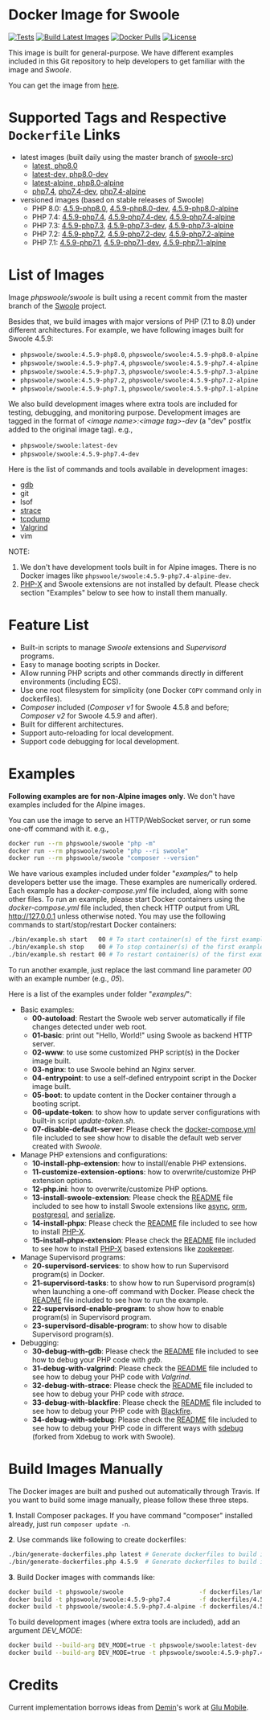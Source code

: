 # Docker Image for Swoole

[![Tests](https://github.com/swoole/docker-swoole/workflows/Tests/badge.svg)](https://github.com/swoole/docker-swoole/actions)
[![Build Latest Images](https://github.com/swoole/docker-swoole/workflows/Build%20Latest%20Images/badge.svg)](https://github.com/swoole/docker-swoole/actions)
[![Docker Pulls](https://img.shields.io/docker/pulls/phpswoole/swoole.svg)](https://hub.docker.com/r/phpswoole/swoole)
[![License](https://img.shields.io/badge/license-apache2-blue.svg)](https://github.com/swoole/docker-swoole/blob/master/LICENSE)

This image is built for general-purpose. We have different examples included in this Git repository to help developers
to get familiar with the image and _Swoole_.

You can get the image from [here](https://hub.docker.com/r/phpswoole/swoole).

# Supported Tags and Respective `Dockerfile` Links

* latest images (built daily using the master branch of [swoole-src](https://github.com/swoole/swoole-src))
    * [latest, php8.0](https://github.com/swoole/docker-swoole/blob/master/dockerfiles/latest/php8.0/cli/Dockerfile)
    * [latest-dev, php8.0-dev](https://github.com/swoole/docker-swoole/blob/master/dockerfiles/latest/php8.0/cli/Dockerfile)
    * [latest-alpine, php8.0-alpine](https://github.com/swoole/docker-swoole/blob/master/dockerfiles/latest/php8.0/alpine/Dockerfile)
    * [php7.4](https://github.com/swoole/docker-swoole/blob/master/dockerfiles/latest/php7.4/cli/Dockerfile), [php7.4-dev](https://github.com/swoole/docker-swoole/blob/master/dockerfiles/latest/php7.4/cli/Dockerfile), [php7.4-alpine](https://github.com/swoole/docker-swoole/blob/master/dockerfiles/latest/php7.4/alpine/Dockerfile)
* versioned images (based on stable releases of Swoole)
    * PHP 8.0: [4.5.9-php8.0](https://github.com/swoole/docker-swoole/blob/master/dockerfiles/4.5.9/php8.0/cli/Dockerfile), [4.5.9-php8.0-dev](https://github.com/swoole/docker-swoole/blob/master/dockerfiles/4.5.9/php8.0/cli/Dockerfile), [4.5.9-php8.0-alpine](https://github.com/swoole/docker-swoole/blob/master/dockerfiles/4.5.9/php8.0/alpine/Dockerfile)
    * PHP 7.4: [4.5.9-php7.4](https://github.com/swoole/docker-swoole/blob/master/dockerfiles/4.5.9/php7.4/cli/Dockerfile), [4.5.9-php7.4-dev](https://github.com/swoole/docker-swoole/blob/master/dockerfiles/4.5.9/php7.4/cli/Dockerfile), [4.5.9-php7.4-alpine](https://github.com/swoole/docker-swoole/blob/master/dockerfiles/4.5.9/php7.4/alpine/Dockerfile)
    * PHP 7.3: [4.5.9-php7.3](https://github.com/swoole/docker-swoole/blob/master/dockerfiles/4.5.9/php7.3/cli/Dockerfile), [4.5.9-php7.3-dev](https://github.com/swoole/docker-swoole/blob/master/dockerfiles/4.5.9/php7.3/cli/Dockerfile), [4.5.9-php7.3-alpine](https://github.com/swoole/docker-swoole/blob/master/dockerfiles/4.5.9/php7.3/alpine/Dockerfile)
    * PHP 7.2: [4.5.9-php7.2](https://github.com/swoole/docker-swoole/blob/master/dockerfiles/4.5.9/php7.2/cli/Dockerfile), [4.5.9-php7.2-dev](https://github.com/swoole/docker-swoole/blob/master/dockerfiles/4.5.9/php7.2/cli/Dockerfile), [4.5.9-php7.2-alpine](https://github.com/swoole/docker-swoole/blob/master/dockerfiles/4.5.9/php7.2/alpine/Dockerfile)
    * PHP 7.1: [4.5.9-php7.1](https://github.com/swoole/docker-swoole/blob/master/dockerfiles/4.5.9/php7.1/cli/Dockerfile), [4.5.9-php7.1-dev](https://github.com/swoole/docker-swoole/blob/master/dockerfiles/4.5.9/php7.1/cli/Dockerfile),  [4.5.9-php7.1-alpine](https://github.com/swoole/docker-swoole/blob/master/dockerfiles/4.5.9/php7.1/alpine/Dockerfile)

# List of Images

Image _phpswoole/swoole_ is built using a recent commit from the master branch of the [Swoole](https://github.com/swoole/swoole-src) project.

Besides that, we build images with major versions of PHP (7.1 to 8.0) under different architectures. For example, we have following images built for Swoole 4.5.9:

* `phpswoole/swoole:4.5.9-php8.0`, `phpswoole/swoole:4.5.9-php8.0-alpine`
* `phpswoole/swoole:4.5.9-php7.4`, `phpswoole/swoole:4.5.9-php7.4-alpine`
* `phpswoole/swoole:4.5.9-php7.3`, `phpswoole/swoole:4.5.9-php7.3-alpine`
* `phpswoole/swoole:4.5.9-php7.2`, `phpswoole/swoole:4.5.9-php7.2-alpine`
* `phpswoole/swoole:4.5.9-php7.1`, `phpswoole/swoole:4.5.9-php7.1-alpine`

We also build development images where extra tools are included for testing, debugging, and monitoring purpose.
Development images are tagged in the format of _&lt;image name&gt;:&lt;image tag&gt;-dev_ (a "dev" postfix added to the
original image tag). e.g.,

* `phpswoole/swoole:latest-dev`
* `phpswoole/swoole:4.5.9-php7.4-dev`

Here is the list of commands and tools available in development images:

* [gdb](https://www.gnu.org/s/gdb)
* git
* lsof
* [strace](https://strace.io)
* [tcpdump](https://www.tcpdump.org)
* [Valgrind](http://www.valgrind.org)
* vim

NOTE:

1. We don't have development tools built in for Alpine images. There is no Docker images like `phpswoole/swoole:4.5.9-php7.4-alpine-dev`.
2. [PHP-X](https://github.com/swoole/phpx) and Swoole extensions are not installed by default. Please check section "Examples" below to see how to install them manually.

# Feature List

* Built-in scripts to manage _Swoole_ extensions and _Supervisord_ programs.
* Easy to manage booting scripts in Docker.
* Allow running PHP scripts and other commands directly in different environments (including ECS).
* Use one root filesystem for simplicity (one Docker `COPY` command only in dockerfiles).
* _Composer_ included (_Composer v1_ for Swoole 4.5.8 and before; _Composer v2_ for Swoole 4.5.9 and after).
* Built for different architectures.
* Support auto-reloading for local development.
* Support code debugging for local development.

# Examples

**Following examples are for non-Alpine images only**. We don't have examples included for the Alpine images.

You can use the image to serve an HTTP/WebSocket server, or run some one-off command with it. e.g.,

```bash
docker run --rm phpswoole/swoole "php -m"
docker run --rm phpswoole/swoole "php --ri swoole"
docker run --rm phpswoole/swoole "composer --version"
```

We have various examples included under folder "_examples/_" to help developers better use the image. These examples are
numerically ordered. Each example has a _docker-compose.yml_ file included, along with some other files. To run an
example, please start Docker containers using the _docker-compose.yml_ file included, then check HTTP output from URL
http://127.0.0.1 unless otherwise noted. You may use the following commands to start/stop/restart Docker containers:

```bash
./bin/example.sh start   00 # To start container(s) of the first example.
./bin/example.sh stop    00 # To stop container(s) of the first example.
./bin/example.sh restart 00 # To restart container(s) of the first example.
```

To run another example, just replace the last command line parameter _00_ with an example number (e.g., _05_).

Here is a list of the examples under folder "_examples/_":

* Basic examples:
    * **00-autoload**: Restart the Swoole web server automatically if file changes detected under web root.
    * **01-basic**: print out "Hello, World!" using Swoole as backend HTTP server.
    * **02-www**: to use some customized PHP script(s) in the Docker image built.
    * **03-nginx**: to use Swoole behind an Nginx server.
    * **04-entrypoint**: to use a self-defined entrypoint script in the Docker image built.
    * **05-boot**: to update content in the Docker container through a booting script.
    * **06-update-token**: to show how to update server configurations with built-in script _update-token.sh_.
    * **07-disable-default-server**: Please check the [docker-compose.yml](https://github.com/swoole/docker-swoole/blob/master/examples/07-disable-default-server/docker-compose.yml) file included to see show how to disable the default web server created with _Swoole_.
* Manage PHP extensions and configurations:
    * **10-install-php-extension**: how to install/enable PHP extensions.
    * **11-customize-extension-options**: how to overwrite/customize PHP extension options.
    * **12-php.ini**: how to overwrite/customize PHP options.
    * **13-install-swoole-extension**: Please check the [README](https://github.com/swoole/docker-swoole/tree/master/examples/13-install-swoole-extension) file included to see how to install Swoole extensions like [async](https://github.com/swoole/ext-async), [orm](https://github.com/swoole/ext-orm), [postgresql](https://github.com/swoole/ext-postgresql), and [serialize](https://github.com/swoole/ext-serialize).
    * **14-install-phpx**: Please check the [README](https://github.com/swoole/docker-swoole/tree/master/examples/14-install-phpx) file included to see how to install [PHP-X](https://github.com/swoole/phpx).
    * **15-install-phpx-extension**: Please check the [README](https://github.com/swoole/docker-swoole/tree/master/examples/15-install-phpx-extension) file included to see how to install [PHP-X](https://github.com/swoole/phpx) based extensions like [zookeeper](https://github.com/swoole/ext-zookeeper).
* Manage Supervisord programs:
    * **20-supervisord-services**: to show how to run Supervisord program(s) in Docker.
    * **21-supervisord-tasks**: to show how to run Supervisord program(s) when launching a one-off command with Docker. Please check the [README](https://github.com/swoole/docker-swoole/tree/master/examples/21-supervisord-tasks) file included to see how to run the example.
    * **22-supervisord-enable-program**: to show how to enable program(s) in Supervisord program.
    * **23-supervisord-disable-program**: to show how to disable Supervisord program(s).
* Debugging:
    * **30-debug-with-gdb**: Please check the [README](https://github.com/swoole/docker-swoole/tree/master/examples/30-debug-with-gdb) file included to see how to debug your PHP code with _gdb_.
    * **31-debug-with-valgrind**: Please check the [README](https://github.com/swoole/docker-swoole/tree/master/examples/31-debug-with-valgrind) file included to see how to debug your PHP code with _Valgrind_.
    * **32-debug-with-strace**: Please check the [README](https://github.com/swoole/docker-swoole/tree/master/examples/32-debug-with-strace) file included to see how to debug your PHP code with _strace_.
    * **33-debug-with-blackfire**: Please check the [README](https://github.com/swoole/docker-swoole/tree/master/examples/33-debug-with-blackfire) file included to see how to debug your PHP code with [Blackfire](https://blackfire.io).
    * **34-debug-with-sdebug**: Please check the [README](https://github.com/swoole/docker-swoole/tree/master/examples/34-debug-with-sdebug) file included to see how to debug your PHP code in different ways with [sdebug](https://github.com/swoole/sdebug) (forked from Xdebug to work with Swoole).

# Build Images Manually

The Docker images are built and pushed out automatically through Travis. If you want to build some image manually, please
follow these three steps.

**1**. Install Composer packages. If you have command "composer" installed already, just run `composer update -n`.

**2**. Use commands like following to create dockerfiles:

```bash
./bin/generate-dockerfiles.php latest # Generate dockerfiles to build images from the master branch of Swoole.
./bin/generate-dockerfiles.php 4.5.9  # Generate dockerfiles to build images for Swoole 4.5.9.
```

**3**. Build Docker images with commands like:

```bash
docker build -t phpswoole/swoole                     -f dockerfiles/latest/php8.0/cli/Dockerfile   .
docker build -t phpswoole/swoole:4.5.9-php7.4        -f dockerfiles/4.5.9/php7.4/cli/Dockerfile    .
docker build -t phpswoole/swoole:4.5.9-php7.4-alpine -f dockerfiles/4.5.9/php7.4/alpine/Dockerfile .
```

To build development images (where extra tools are included), add an argument _DEV_MODE_:

```bash
docker build --build-arg DEV_MODE=true -t phpswoole/swoole:latest-dev       -f dockerfiles/latest/php8.0/cli/Dockerfile .
docker build --build-arg DEV_MODE=true -t phpswoole/swoole:4.5.9-php7.4-dev -f dockerfiles/4.5.9/php7.4/cli/Dockerfile  .
```

# Credits

Current implementation borrows ideas from [Demin](https://github.com/deminy)'s work at [Glu Mobile](https://glu.com).
